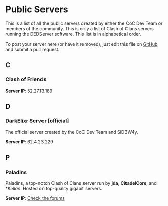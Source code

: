 # Public Servers

This is a list of all the public servers created by either the CoC Dev Team or members of the community. This is only a list of Clash of Clans servers running the DEDServer software. This list is in alphabetical order.

To post your server here (or have it removed), just edit this file on [GitHub](https://github.com/JonahAragon/cocdevteam-info/) and submit a pull request.

## C

### Clash of Friends

**Server IP**: 52.27.13.189

## D

### DarkElixr Server [official]

The official server created by the CoC Dev Team and SiD3W4y.

**Server IP**: 62.4.23.229

## P

### Paladins

Paladins, a top-notch Clash of Clans server run by **jda**, **CitadelCore**, and **Kellan*. Hosted on top-quality gigabit servers.

**Server IP**: [Check the forums](http://forum.paladins.co/t/server-ip-addresses/58/1)
